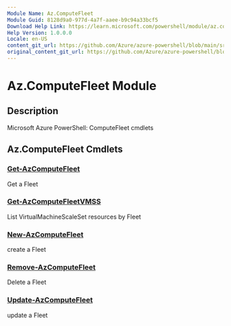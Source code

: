 ```yaml
---
Module Name: Az.ComputeFleet
Module Guid: 8128d9a0-977d-4a7f-aaee-b9c94a33bcf5
Download Help Link: https://learn.microsoft.com/powershell/module/az.computefleet
Help Version: 1.0.0.0
Locale: en-US
content_git_url: https://github.com/Azure/azure-powershell/blob/main/src/ComputeFleet/ComputeFleet/help/Az.ComputeFleet.md
original_content_git_url: https://github.com/Azure/azure-powershell/blob/main/src/ComputeFleet/ComputeFleet/help/Az.ComputeFleet.md
---
```


# Az.ComputeFleet Module
## Description
Microsoft Azure PowerShell: ComputeFleet cmdlets

## Az.ComputeFleet Cmdlets
### [Get-AzComputeFleet](Get-AzComputeFleet.md)
Get a Fleet

### [Get-AzComputeFleetVMSS](Get-AzComputeFleetVMSS.md)
List VirtualMachineScaleSet resources by Fleet

### [New-AzComputeFleet](New-AzComputeFleet.md)
create a Fleet

### [Remove-AzComputeFleet](Remove-AzComputeFleet.md)
Delete a Fleet

### [Update-AzComputeFleet](Update-AzComputeFleet.md)
update a Fleet

